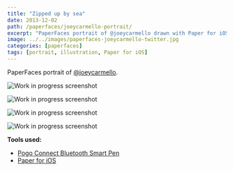 ```yaml
---
title: "Zipped up by sea"
date: 2013-12-02
path: /paperfaces/joeycarmello-portrait/
excerpt: "PaperFaces portrait of @joeycarmello drawn with Paper for iOS on an iPad."
image: ../../images/paperfaces-joeycarmello-twitter.jpg
categories: [paperfaces]
tags: [portrait, illustration, Paper for iOS]
---
```


PaperFaces portrait of [@joeycarmello](https://twitter.com/joeycarmello).

![Work in progress screenshot](../../images/paperfaces-joeycarmello-process-1-lg.jpg)

![Work in progress screenshot](../../images/paperfaces-joeycarmello-process-2-lg.jpg)

![Work in progress screenshot](../../images/paperfaces-joeycarmello-process-3-lg.jpg)

![Work in progress screenshot](../../images/paperfaces-joeycarmello-process-4-lg.jpg)

**Tools used:**

- [Pogo Connect Bluetooth Smart Pen](https://www.amazon.com/gp/product/B009K448L4/ref=as_li_ss_tl?ie=UTF8&camp=1789&creative=390957&creativeASIN=B009K448L4&linkCode=as2&tag=mademist-20)
- [Paper for iOS](https://paper.bywetransfer.com/)
